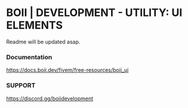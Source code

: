 # BOII | DEVELOPMENT - UTILITY: UI ELEMENTS

Readme will be updated asap. 

### Documentation
https://docs.boii.dev/fivem/free-resources/boii_ui

### SUPPORT
https://discord.gg/boiidevelopment
